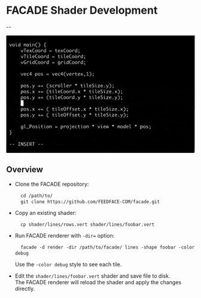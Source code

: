 # FACADE Shader Development

--

![vi](gallery/facade-vi.gif)



## Overview

* Clone the FACADE repository:

		cd /path/to/
		git clone https://github.com/FEEDFACE-COM/facade.git


* Copy an existing shader:

		cp shader/lines/rows.vert shader/lines/foobar.vert	        

* Run FACADE renderer with `-dir=` option:

		facade -d render -dir /path/to/facade/ lines -shape foobar -color debug
		
  Use the `-color debug` style to see each tile.
		
* Edit the `shader/lines/foobar.vert` shader and save file to disk.  
  The FACADE renderer will reload the shader and apply the changes directly.
  



